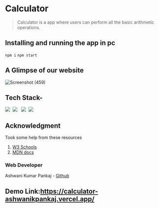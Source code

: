 # Calculator

> Calculator is a app where users can perform all the basic arithmetic operations.

## Installing and running the app in pc
  <code>npm i</code> 
  <code>npm start</code>
  
  ## A Glimpse of our website
  ![Screenshot (459)](https://user-images.githubusercontent.com/86404961/150188109-31aa6f92-cc06-4fed-98d0-69b468fe7654.png)

## Tech Stack-

<img src="https://img.shields.io/badge/CSS3-1572B6?&style=for-the-badge&logo=css3&logoColor=white" />&nbsp;&nbsp;<img src="https://img.shields.io/badge/JavaScript-F7DF1E?style=for-the-badge&logo=javascript&logoColor=black" />&nbsp;&nbsp;&nbsp;<img src="https://img.shields.io/badge/npm-CB3837?style=for-the-badge&logo=npm&logoColor=white" />&nbsp;&nbsp;<img src="https://img.shields.io/badge/React-20232A?style=for-the-badge&logo=react&logoColor=61DAFB" />&nbsp;&nbsp;

## Acknowledgment
Took some help from these resources 
1) [W3 Schools](https://www.w3schools.com)
2) [MDN docs](https://developer.mozilla.org/en-US/)

### Web Developer
Ashwani Kumar Pankaj - [Github](https://github.com/ashwanikpankaj)

## Demo Link:https://calculator-ashwanikpankaj.vercel.app/
